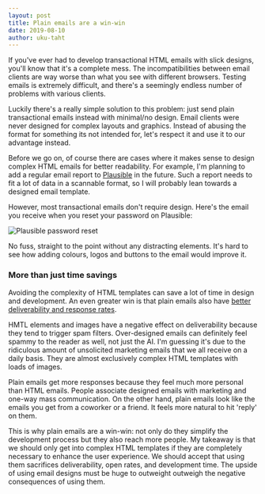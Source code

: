 ```yaml
---
layout: post
title: Plain emails are a win-win
date: 2019-08-10
author: uku-taht
---
```


If you've ever had to develop transactional HTML emails with slick designs, you'll
know that it's a complete mess. The incompatibilities between email clients are way worse
than what you see with different browsers. Testing emails is extremely difficult, and
there's a seemingly endless number of problems with various clients.

Luckily there's a really simple solution to this problem: just send plain
transactional emails instead with minimal/no design. Email clients were never designed
for complex layouts and graphics. Instead of abusing the format for something its not
intended for, let's respect it and use it to our advantage instead.

Before we go on, of course there are cases where it makes sense to design complex HTML emails for
better readability. For example, I'm planning to add a regular email report
to [Plausible](https://plausible.io) in the future. Such a report needs to fit a lot of
data in a scannable format, so I will probably lean towards a designed email template.

However, most transactional emails don't require design. Here's the email
you receive when you reset your password on Plausible:


![Plausible password reset](/blog/assets/images/plausible_password_reset.png)

No fuss, straight to the point without any distracting elements. It's hard to see how
adding colours, logos and buttons to the email would improve it.

### More than just time savings

Avoiding the complexity of HTML templates can save a lot of time in design and development.
An even greater win is that plain emails also have
[better deliverability and response rates](https://blog.hubspot.com/marketing/plain-text-vs-html-emails-data).

HMTL elements and images have a negative effect on deliverability because they tend to trigger spam
filters. Over-designed emails can definitely feel spammy to the reader as well, not just the AI.
I'm guessing it's due to the ridiculous amount of unsolicited marketing emails
that we all receive on a daily basis. They are almost exclusively complex HTML templates with
loads of images.

Plain emails get more responses because they feel much more personal than HTML emails. People
associate designed emails with marketing and one-way mass communication. On the other hand, plain
emails look like the emails you get from a coworker or a friend. It feels more natural to hit
'reply' on them.

This is why plain emails are a win-win: not only do they simplify the development process but they
also reach more people. My takeaway is that we should only get into complex HTML templates if they are completely
necessary to enhance the user experience. We should accept that using them sacrifices deliverability,
open rates, and development time. The upside of using email designs must be huge to outweight
outweigh the negative consequences of using them.

